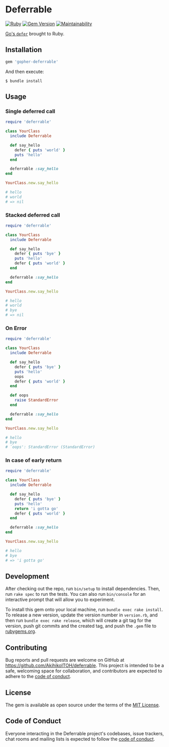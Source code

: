 # Deferrable

[![Ruby](https://github.com/AkihikoITOH/deferrable/actions/workflows/main.yml/badge.svg)](https://github.com/AkihikoITOH/deferrable/actions/workflows/main.yml)
[![Gem Version](https://badge.fury.io/rb/gopher-deferrable.svg)](https://badge.fury.io/rb/gopher-deferrable)
[![Maintainability](https://api.codeclimate.com/v1/badges/0eaab84c2a4eb499dfa1/maintainability)](https://codeclimate.com/github/AkihikoITOH/deferrable/maintainability)

[Go's `defer`](https://tour.golang.org/flowcontrol/12) brought to Ruby.

## Installation

```ruby
gem 'gopher-deferrable'
```

And then execute:

    $ bundle install

## Usage

### Single deferred call
```ruby
require 'deferrable'

class YourClass
  include Deferrable

  def say_hello
    defer { puts 'world' }
    puts 'hello'
  end

  deferrable :say_hello
end

YourClass.new.say_hello

# hello
# world
# => nil
```

### Stacked deferred call
```ruby
require 'deferrable'

class YourClass
  include Deferrable

  def say_hello
    defer { puts 'bye' }
    puts 'hello'
    defer { puts 'world' }
  end

  deferrable :say_hello
end

YourClass.new.say_hello

# hello
# world
# bye
# => nil
```

### On Error
```ruby
require 'deferrable'

class YourClass
  include Deferrable

  def say_hello
    defer { puts 'bye' }
    puts 'hello'
    oops
    defer { puts 'world' }
  end

  def oops
    raise StandardError
  end

  deferrable :say_hello
end

YourClass.new.say_hello

# hello
# bye
# `oops': StandardError (StandardError)
```

### In case of early return
```ruby
require 'deferrable'

class YourClass
  include Deferrable

  def say_hello
    defer { puts 'bye' }
    puts 'hello'
    return 'i gotta go'
    defer { puts 'world' }
  end

  deferrable :say_hello
end

YourClass.new.say_hello

# hello
# bye
# => 'i gotta go'
```

## Development

After checking out the repo, run `bin/setup` to install dependencies. Then, run `rake spec` to run the tests. You can also run `bin/console` for an interactive prompt that will allow you to experiment.

To install this gem onto your local machine, run `bundle exec rake install`. To release a new version, update the version number in `version.rb`, and then run `bundle exec rake release`, which will create a git tag for the version, push git commits and the created tag, and push the `.gem` file to [rubygems.org](https://rubygems.org).

## Contributing

Bug reports and pull requests are welcome on GitHub at https://github.com/AkihikoITOH/deferrable. This project is intended to be a safe, welcoming space for collaboration, and contributors are expected to adhere to the [code of conduct](https://github.com/AkihikoITOH/deferrable/blob/master/CODE_OF_CONDUCT.md).

## License

The gem is available as open source under the terms of the [MIT License](https://opensource.org/licenses/MIT).

## Code of Conduct

Everyone interacting in the Deferrable project's codebases, issue trackers, chat rooms and mailing lists is expected to follow the [code of conduct](https://github.com/AkihikoITOH/deferrable/blob/master/CODE_OF_CONDUCT.md).

